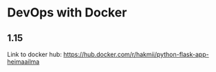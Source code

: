 # DevOps with Docker
## 1.15
Link to docker hub: https://hub.docker.com/r/hakmii/python-flask-app-heimaailma
